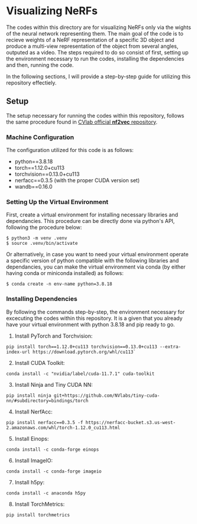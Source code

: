 # Visualizing NeRFs

The codes within this directory are for visualizing NeRFs only via the wights of the neural network representing them. The main goal of the code is to recieve weights of a NeRF representation of a specific 3D object and produce a multi-view representation of the object from several angles, outputed as a video. The steps required to do so consist of first, setting up the environment necessary to run the codes, installing the dependencies and then, running the code. 

In the following sections, I will provide a step-by-step guide for utilizing this repository effectiely. 

## Setup

The setup necessary for running the codes within this repository, follows the same procedure found in [CVlab official **nf2vec** repository](https://github.com/CVLAB-Unibo/nf2vec).

### Machine Configuration

The configuration utilized for this code is as follows:
- python==3.8.18
- torch==1.12.0+cu113
- torchvision==0.13.0+cu113
- nerfacc==0.3.5 (with the proper CUDA version set)
- wandb==0.16.0

### Setting Up the Virtual Environment

First, create a virtual environment for installing necessary libraries and dependancies. This procedure can be directly done via python's API, following the procedure below:
```
$ python3 -m venv .venv
$ source .venv/bin/activate
```

Or alternatively, in case you want to need your virtual environment operate a specific version of python compatible with the following libraries and dependancies, you can make the virtual environment via conda (by either having conda or miniconda installed) as follows:
```
$ conda create -n env-name python=3.8.18
```
### Installing Dependencies

By following the commands step-by-step, the environment necessary for excecuting the codes within this repository. It is a given that you already have your virtual environment with python 3.8.18 and pip ready to go. 

1. Install PyTorch and Torchvision:
```
pip install torch==1.12.0+cu113 torchvision==0.13.0+cu113 --extra-index-url https://download.pytorch.org/whl/cu113`
```
2. Install CUDA Toolkit:
```
conda install -c "nvidia/label/cuda-11.7.1" cuda-toolkit
```
3. Install Ninja and Tiny CUDA NN:
```
pip install ninja git+https://github.com/NVlabs/tiny-cuda-nn/#subdirectory=bindings/torch
```
4. Install NerfAcc:
```
pip install nerfacc==0.3.5 -f https://nerfacc-bucket.s3.us-west-2.amazonaws.com/whl/torch-1.12.0_cu113.html
```
5. Install Einops:
```
conda install -c conda-forge einops
```
6. Install ImageIO:
```
conda install -c conda-forge imageio
```
7. Install h5py:
```
conda install -c anaconda h5py
```
8. Install TorchMetrics:
```
pip install torchmetrics
```

